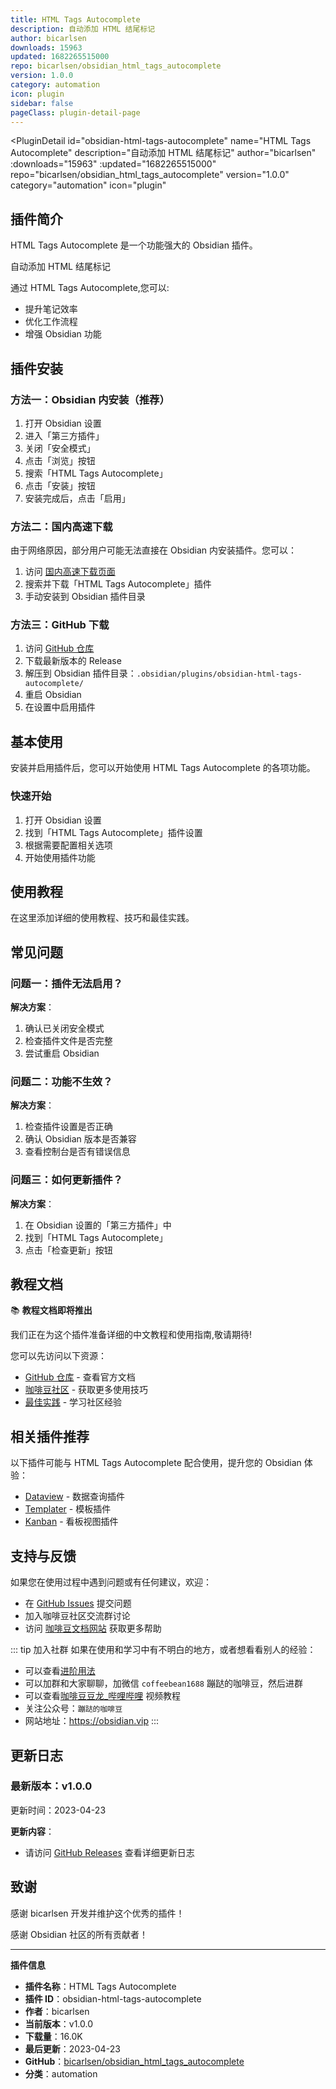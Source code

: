 ```yaml
---
title: HTML Tags Autocomplete
description: 自动添加 HTML 结尾标记
author: bicarlsen
downloads: 15963
updated: 1682265515000
repo: bicarlsen/obsidian_html_tags_autocomplete
version: 1.0.0
category: automation
icon: plugin
sidebar: false
pageClass: plugin-detail-page
---
```


<PluginDetail
  id="obsidian-html-tags-autocomplete"
  name="HTML Tags Autocomplete"
  description="自动添加 HTML 结尾标记"
  author="bicarlsen"
  :downloads="15963"
  :updated="1682265515000"
  repo="bicarlsen/obsidian_html_tags_autocomplete"
  version="1.0.0"
  category="automation"
  icon="plugin"
>

<!-- AUTO_GENERATED_START -->
## 插件简介

HTML Tags Autocomplete 是一个功能强大的 Obsidian 插件。

自动添加 HTML 结尾标记

通过 HTML Tags Autocomplete,您可以:

- 提升笔记效率
- 优化工作流程
- 增强 Obsidian 功能

<!-- AUTO_GENERATED_END -->

<!-- AUTO_GENERATED_START -->
## 插件安装

### 方法一：Obsidian 内安装（推荐）

1. 打开 Obsidian 设置
2. 进入「第三方插件」
3. 关闭「安全模式」
4. 点击「浏览」按钮
5. 搜索「HTML Tags Autocomplete」
6. 点击「安装」按钮
7. 安装完成后，点击「启用」

### 方法二：国内高速下载

由于网络原因，部分用户可能无法直接在 Obsidian 内安装插件。您可以：

1. 访问 [国内高速下载页面](/zh/documentation/obsidian-plugins-download.html)
2. 搜索并下载「HTML Tags Autocomplete」插件
3. 手动安装到 Obsidian 插件目录

### 方法三：GitHub 下载

1. 访问 [GitHub 仓库](https://github.com/bicarlsen/obsidian_html_tags_autocomplete)
2. 下载最新版本的 Release
3. 解压到 Obsidian 插件目录：`.obsidian/plugins/obsidian-html-tags-autocomplete/`
4. 重启 Obsidian
5. 在设置中启用插件

## 基本使用

安装并启用插件后，您可以开始使用 HTML Tags Autocomplete 的各项功能。

### 快速开始

1. 打开 Obsidian 设置
2. 找到「HTML Tags Autocomplete」插件设置
3. 根据需要配置相关选项
4. 开始使用插件功能

<!-- AUTO_GENERATED_END -->

<!-- CUSTOM_CONTENT_START:tutorial -->
## 使用教程

在这里添加详细的使用教程、技巧和最佳实践。

<!-- CUSTOM_CONTENT_END:tutorial -->

<!-- SHARED_CONTENT_START -->
## 常见问题

### 问题一：插件无法启用？

**解决方案**：
1. 确认已关闭安全模式
2. 检查插件文件是否完整
3. 尝试重启 Obsidian

### 问题二：功能不生效？

**解决方案**：
1. 检查插件设置是否正确
2. 确认 Obsidian 版本是否兼容
3. 查看控制台是否有错误信息

### 问题三：如何更新插件？

**解决方案**：
1. 在 Obsidian 设置的「第三方插件」中
2. 找到「HTML Tags Autocomplete」
3. 点击「检查更新」按钮

## 教程文档

📚 **教程文档即将推出**

我们正在为这个插件准备详细的中文教程和使用指南,敬请期待!

您可以先访问以下资源：
- [GitHub 仓库](https://github.com/bicarlsen/obsidian_html_tags_autocomplete) - 查看官方文档
- [咖啡豆社区](/zh/bases/) - 获取更多使用技巧
- [最佳实践](/zh/best-practices/) - 学习社区经验

## 相关插件推荐

以下插件可能与 HTML Tags Autocomplete 配合使用，提升您的 Obsidian 体验：

- [Dataview](/zh/plugins/dataview.html) - 数据查询插件
- [Templater](/zh/plugins/templater-obsidian.html) - 模板插件
- [Kanban](/zh/plugins/obsidian-kanban.html) - 看板视图插件

## 支持与反馈

如果您在使用过程中遇到问题或有任何建议，欢迎：

- 在 [GitHub Issues](https://github.com/bicarlsen/obsidian_html_tags_autocomplete/issues) 提交问题
- 加入咖啡豆社区交流群讨论
- 访问 [咖啡豆文档网站](https://obsidian.vip) 获取更多帮助

::: tip 加入社群
如果在使用和学习中有不明白的地方，或者想看看别人的经验：
- 可以查看[进阶用法](/zh/advanced)
- 可以加群和大家聊聊，加微信 `coffeebean1688` 蹦跶的咖啡豆，然后进群
- 可以查看[咖啡豆豆龙_哔哩哔哩](https://space.bilibili.com/618777356) 视频教程
- 关注公众号：`蹦跶的咖啡豆`
- 网站地址：https://obsidian.vip
:::
<!-- SHARED_CONTENT_END -->

<!-- AUTO_GENERATED_START -->
## 更新日志

### 最新版本：v1.0.0

更新时间：2023-04-23

**更新内容**：
- 请访问 [GitHub Releases](https://github.com/bicarlsen/obsidian_html_tags_autocomplete/releases) 查看详细更新日志

## 致谢

感谢 bicarlsen 开发并维护这个优秀的插件！

感谢 Obsidian 社区的所有贡献者！

---

**插件信息**
- **插件名称**：HTML Tags Autocomplete
- **插件 ID**：obsidian-html-tags-autocomplete
- **作者**：bicarlsen
- **当前版本**：v1.0.0
- **下载量**：16.0K
- **最后更新**：2023-04-23
- **GitHub**：[bicarlsen/obsidian_html_tags_autocomplete](https://github.com/bicarlsen/obsidian_html_tags_autocomplete)
- **分类**：automation
<!-- AUTO_GENERATED_END -->

</PluginDetail>

